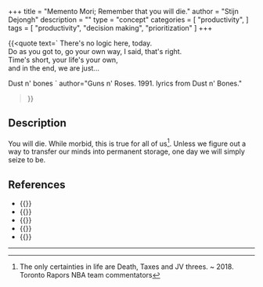 +++
title = "Memento Mori; Remember that you will die."
author = "Stijn Dejongh"
description = ""
type = "concept"
categories = [
    "productivity",
]
tags = [
    "productivity", "decision making", "prioritization"
]
+++

{{<quote text=`
There's no logic here, today.  
Do as you got to, go your own way, I said, that\'s right.  
Time's short, your life\'s your own,  
and in the end, we are just...  
  
Dust n\' bones
`
author="Guns n' Roses. 1991. lyrics from Dust n' Bones."
>}}

## Description

You will die. While morbid, this is true for all of us[^1]. 
Unless we figure out a way to transfer our minds into permanent storage, one day we will simply seize to be.


## References

* {{<reference author="Aurelius, M. - Emperor of Rome"
  year="ca. 167"
  title="Mediations"
  location="Rome"
  publisher="Marcus Aurelius"
  link="http://classics.mit.edu/Antoninus/meditations.html" >}}
* {{<reference author="Covey, S. R.; Collins, J."
  isbn="0743269519"
  year="2004"
  title="The 7 Habits of Highly Effective People: Powerful Lessons in Personal Change"
  publisher="Free Press"
  link="https://www.goodreads.com/book/show/36072.The_7_Habits_of_Highly_Effective_People" >}}
* {{<reference author="Rosenberg, M.B."
  isbn="9781892005281"
  year="2015"
  title="Nonviolent Communication: A Language of Life"
  publisher="PuddleDancer Press"
  link="https://www.goodreads.com/book/show/25073935-nonviolent-communication" >}}
* {{<reference author="Crossland, J. B."
  year="2023"
  title="A value system"
  site="AMMERSE.org"
  link="https://www.ammerse.org/a-value-system" >}}
* {{<reference author="Bockelbrink, B,; Priest, J. & David L."
    year="2022"
    title="A Practical Guide for Evolving Agile and Resilient Organizations with Sociocracy 3.0"
    site="sociocracy30.org"
    publisher="Open Domain, Creative Commons license"
    link="https://patterns.sociocracy30.org/all.html" >}}

---

[^1]: The only certainties in life are Death, Taxes and JV threes. ~ 2018. Toronto Rapors NBA team commentators 